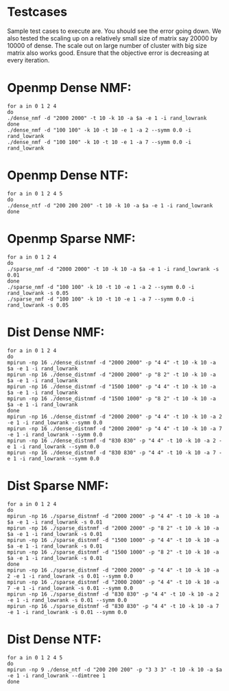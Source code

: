 # Testcases

Sample test cases to execute are. You should see the error going down. We also tested the scaling up on a relatively small size of matrix say 20000 by 10000 of dense. The scale out on large number of cluster with big size matrix also works good. Ensure that the objective error is decreasing at every iteration. 

Openmp Dense NMF:
=================
```
for a in 0 1 2 4 
do
./dense_nmf -d "2000 2000" -t 10 -k 10 -a $a -e 1 -i rand_lowrank
done
./dense_nmf -d "100 100" -k 10 -t 10 -e 1 -a 2 --symm 0.0 -i rand_lowrank
./dense_nmf -d "100 100" -k 10 -t 10 -e 1 -a 7 --symm 0.0 -i rand_lowrank
```

Openmp Dense NTF:
=================
```
for a in 0 1 2 4 5
do
./dense_ntf -d "200 200 200" -t 10 -k 10 -a $a -e 1 -i rand_lowrank
done
```

Openmp Sparse NMF:
=================
```
for a in 0 1 2 4 
do
./sparse_nmf -d "2000 2000" -t 10 -k 10 -a $a -e 1 -i rand_lowrank -s 0.01
done
./sparse_nmf -d "100 100" -k 10 -t 10 -e 1 -a 2 --symm 0.0 -i rand_lowrank -s 0.05
./sparse_nmf -d "100 100" -k 10 -t 10 -e 1 -a 7 --symm 0.0 -i rand_lowrank -s 0.05
```
Dist Dense NMF:
================
```
for a in 0 1 2 4 
do
mpirun -np 16 ./dense_distnmf -d "2000 2000" -p "4 4" -t 10 -k 10 -a $a -e 1 -i rand_lowrank
mpirun -np 16 ./dense_distnmf -d "2000 2000" -p "8 2" -t 10 -k 10 -a $a -e 1 -i rand_lowrank
mpirun -np 16 ./dense_distnmf -d "1500 1000" -p "4 4" -t 10 -k 10 -a $a -e 1 -i rand_lowrank
mpirun -np 16 ./dense_distnmf -d "1500 1000" -p "8 2" -t 10 -k 10 -a $a -e 1 -i rand_lowrank
done
mpirun -np 16 ./dense_distnmf -d "2000 2000" -p "4 4" -t 10 -k 10 -a 2 -e 1 -i rand_lowrank --symm 0.0
mpirun -np 16 ./dense_distnmf -d "2000 2000" -p "4 4" -t 10 -k 10 -a 7 -e 1 -i rand_lowrank --symm 0.0
mpirun -np 16 ./dense_distnmf -d "830 830" -p "4 4" -t 10 -k 10 -a 2 -e 1 -i rand_lowrank --symm 0.0
mpirun -np 16 ./dense_distnmf -d "830 830" -p "4 4" -t 10 -k 10 -a 7 -e 1 -i rand_lowrank --symm 0.0
```


Dist Sparse NMF:
===============
```
for a in 0 1 2 4 
do
mpirun -np 16 ./sparse_distnmf -d "2000 2000" -p "4 4" -t 10 -k 10 -a $a -e 1 -i rand_lowrank -s 0.01
mpirun -np 16 ./sparse_distnmf -d "2000 2000" -p "8 2" -t 10 -k 10 -a $a -e 1 -i rand_lowrank -s 0.01
mpirun -np 16 ./sparse_distnmf -d "1500 1000" -p "4 4" -t 10 -k 10 -a $a -e 1 -i rand_lowrank -s 0.01
mpirun -np 16 ./sparse_distnmf -d "1500 1000" -p "8 2" -t 10 -k 10 -a $a -e 1 -i rand_lowrank -s 0.01
done
mpirun -np 16 ./sparse_distnmf -d "2000 2000" -p "4 4" -t 10 -k 10 -a 2 -e 1 -i rand_lowrank -s 0.01 --symm 0.0
mpirun -np 16 ./sparse_distnmf -d "2000 2000" -p "4 4" -t 10 -k 10 -a 7 -e 1 -i rand_lowrank -s 0.01 --symm 0.0
mpirun -np 16 ./sparse_distnmf -d "830 830" -p "4 4" -t 10 -k 10 -a 2 -e 1 -i rand_lowrank -s 0.01 --symm 0.0
mpirun -np 16 ./sparse_distnmf -d "830 830" -p "4 4" -t 10 -k 10 -a 7 -e 1 -i rand_lowrank -s 0.01 --symm 0.0
```

Dist Dense NTF:
===============
```
for a in 0 1 2 4 5
do
mpirun -np 9 ./dense_ntf -d "200 200 200" -p "3 3 3" -t 10 -k 10 -a $a -e 1 -i rand_lowrank --dimtree 1 
done
```